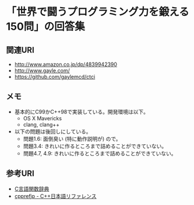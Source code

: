 # 「世界で闘うプログラミング力を鍛える150問」の回答集

## 関連URI

* http://www.amazon.co.jp/dp/4839942390
* http://www.gayle.com/
* https://github.com/gaylemcd/ctci

## メモ

* 基本的にC99かC++98で実装している。開発環境は以下。
  * OS X Mavericks
  * clang, clang++
* 以下の問題は後回しにしている。
  * 問題1.6: 面倒臭い (特に動作説明が) ので。
  * 問題3.4: きれいに作るところまで詰めることができていない。
  * 問題4.7, 4.9: きれいに作るところまで詰めることができていない。

## 参考URI

* [C言語関数辞典](http://www.c-tipsref.com/)
* [cpprefjp - C++日本語リファレンス](http://cpprefjp.github.io/)
